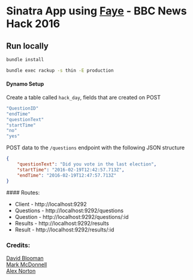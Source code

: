 Sinatra App using [Faye](http://faye.jcoglan.com/ruby.html) - BBC News Hack 2016
=========================

## Run locally

```sh
bundle install

bundle exec rackup -s thin -E production
```

#### Dynamo Setup

Create a table called `hack_day`, fields that are created on POST

```sh
"QuestionID"
"endTime"
"questionText"
"startTime"
"no"
"yes"
```

POST data to the `/questions` endpoint with the following JSON structure

```json
{
	"questionText": "Did you vote in the last election",
	"startTime": "2016-02-19T12:42:57.713Z",
	"endTime": "2016-02-19T12:47:57.713Z"
}
```

#### Routes:

- Client - http://localhost:9292
- Questions - http://localhost:9292/questions
- Question - http://localhost:9292/questions/:id
- Results - http://localhost:9292/results
- Result - http://localhost:9292/results/:id


### Credits:

[David Blooman](https://twitter.com/dblooman)  
[Mark McDonnell](https://twitter.com/integralist)  
[Alex Norton](https://twitter.com/alxnorton)
